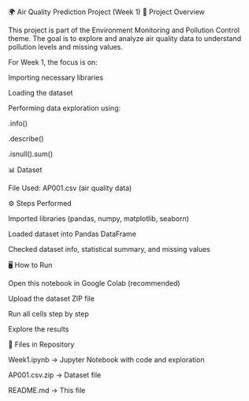 🌍 Air Quality Prediction Project (Week 1)
📌 Project Overview

This project is part of the Environment Monitoring and Pollution Control theme.
The goal is to explore and analyze air quality data to understand pollution levels and missing values.

For Week 1, the focus is on:

Importing necessary libraries

Loading the dataset

Performing data exploration using:

.info()

.describe()

.isnull().sum()

📊 Dataset


File Used: AP001.csv (air quality data)

⚙️ Steps Performed

Imported libraries (pandas, numpy, matplotlib, seaborn)

Loaded dataset into Pandas DataFrame

Checked dataset info, statistical summary, and missing values

🖥️ How to Run

Open this notebook in Google Colab (recommended)

Upload the dataset ZIP file

Run all cells step by step

Explore the results

📁 Files in Repository

Week1.ipynb → Jupyter Notebook with code and exploration

AP001.csv.zip → Dataset file

README.md → This file
